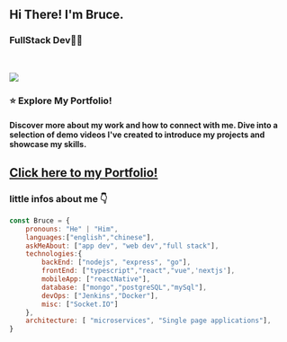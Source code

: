 

## Hi There! I'm Bruce.
### FullStack Dev👨‍💻 
<br>

[![](https://img.shields.io/badge/Gmail-bruce000101@gmail.com-red)](mailto:bruce000101@gmail.com)



### ⭐️ Explore My Portfolio!
#### Discover more about my work and how to connect with me. Dive into a selection of demo videos I've created to introduce my projects and showcase my skills.

## [Click here to my Portfolio!](https://guanxing-lan.dev)

### little infos about me 👇 





```javascript
const Bruce = {
    pronouns: "He" | "Him",
    languages:["english","chinese"],
    askMeAbout: ["app dev", "web dev","full stack"],
    technologies:{
        backEnd: ["nodejs", "express", "go"],
        frontEnd: ["typescript","react","vue",'nextjs'],
        mobileApp: ["reactNative"],
        database: ["mongo","postgreSQL","mySql"],
        devOps: ["Jenkins","Docker"],
        misc: ["Socket.IO"]
    },
    architecture: [ "microservices", "Single page applications"],
}
```

